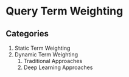 # Query Term Weighting

## Categories

1. Static Term Weighting
2. Dynamic Term Weighting
   1. Traditional Approaches
   2. Deep Learning Approaches
